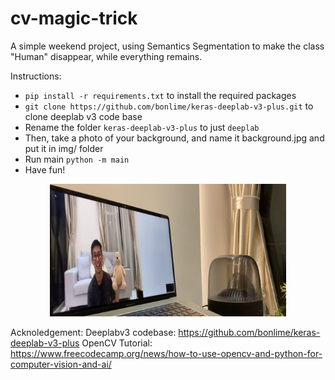 # cv-magic-trick

A simple weekend project, using Semantics Segmentation to make the class "Human" disappear, while everything remains.

Instructions:
- `pip install -r requirements.txt` to install the required packages
- `git clone https://github.com/bonlime/keras-deeplab-v3-plus.git` to clone deeplab v3 code base
- Rename the folder `keras-deeplab-v3-plus` to just `deeplab`
- Then, take a photo of your background, and name it background.jpg and put it in img/ folder
- Run main `python -m main`
- Have fun!

<a href="https://youtu.be/Toqxrv1S-qo" title="Magic Trick with Computer Vision">
  <p align="center">
    <img width="75%" src="img/thumbnail.png" alt="Magic Trick with Computer Vision"/>
  </p>
</a>

Acknoledgement: 
Deeplabv3 codebase: https://github.com/bonlime/keras-deeplab-v3-plus
OpenCV Tutorial: https://www.freecodecamp.org/news/how-to-use-opencv-and-python-for-computer-vision-and-ai/